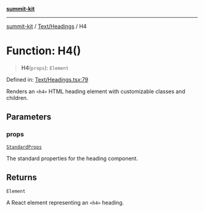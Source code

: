 [**summit-kit**](../../../README.md)

***

[summit-kit](../../../modules.md) / [Text/Headings](../README.md) / H4

# Function: H4()

> **H4**(`props`): `Element`

Defined in: [Text/Headings.tsx:79](https://github.com/andrewgremlich/summit-kit/blob/ba5ddb1e413ce2b75bfd7d19b9d7c86d2f2969f9/src/react/Text/Headings.tsx#L79)

Renders an `<h4>` HTML heading element with customizable classes and children.

## Parameters

### props

[`StandardProps`](../../../Types/general/type-aliases/StandardProps.md)

The standard properties for the heading component.

## Returns

`Element`

A React element representing an `<h4>` heading.
